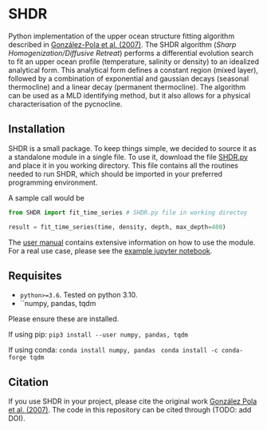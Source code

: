 # SHDR

Python implementation of the upper ocean structure fitting algorithm described in
[González-Pola et al. (2007)](https://www.sciencedirect.com/science/article/abs/pii/S0967063707002026).
The SHDR algorithm (*Sharp Homogenization/Diffusive Retreat*) performs a
differential evolution search to fit an upper ocean profile (temperature,
salinity or density) to an idealized analytical form. This analytical form
defines a constant region (mixed layer), followed by a combination of
exponential and gaussian decays (seasonal thermocline) and a linear decay
(permanent thermocline). The algorithm can be used as a MLD identifying method,
but it also allows for a physical characterisation of the pycnocline. 

## Installation
SHDR is a small package. To keep things simple, we decided to source it 
as a standalone module in a single file. To use it, download the file [SHDR.py](SHDR.py) 
and place it in you working directory. This file contains all the routines needed to run 
SHDR, which should be imported in your preferred programming environment. 

A sample call would be

```python
from SHDR import fit_time_series # SHDR.py file in working directoy

result = fit_time_series(time, density, depth, max_depth=400)
```

The [user manual](user_manual.pdf) contains extensive information on how to use the module. 
For a real use case, please see the [example jupyter notebook](examples.ipynb).

## Requisites
* ``python>=3.6``. Tested on python 3.10.
* ``numpy, pandas, tqdm

Please ensure these are installed.

If using pip:
``pip3 install --user numpy, pandas, tqdm``

If using conda:
``conda install numpy, pandas ``
``conda install -c conda-forge tqdm``



## Citation
If you use SHDR in your project, please cite the
original work [González Pola et al. (2007)](https://www.sciencedirect.com/science/article/abs/pii/S0967063707002026). The code
in this repository can be cited through (TODO: add DOI).




